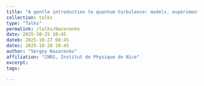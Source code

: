 ```yaml
---
title: "A gentle introduction to quantum turbulence: models, experiments and modern challenges"
collection: talks
type: "Talks"
permalink: /talks/Nazarenko
date: 2025-10-25 10:45
dateb: 2025-10-27 08:45
datec: 2025-10-28 10:45
author: "Sergey Nazarenko" 
affiliation: "CNRS, Institut de Physique de Nice"
excerpt:  
tags: 

---
```

